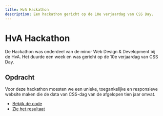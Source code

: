 ```yaml
---
title: HvA Hackathon
description: Een hackathon gericht op de 10e verjaardag van CSS Day.
---
```


# HvA Hackathon

De Hackathon was onderdeel van de minor Web Design & Development bij de HvA. Het duurde een week en was gericht op de 10e verjaardag van CSS Day.

## Opdracht

Voor deze hackathon moesten we een unieke, toegankelijke en responsieve website maken die de data van CSS-dag van de afgelopen tien jaar omvat.

- [Bekijk de code](https://github.com/JopMolenaar/css-day-ta-JJJM)
- [Zie het resultaat](https://jopmolenaar.github.io/css-day-ta-JJJM/)
